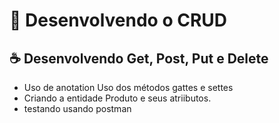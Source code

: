 # 🍜 Desenvolvendo o CRUD

## ☕ Desenvolvendo Get, Post, Put e Delete

- Uso de anotation
 Uso dos métodos gattes e settes 
 - Criando a entidade Produto e seus atriibutos.
- testando usando postman